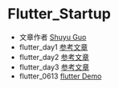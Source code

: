 # Flutter_Startup
- 文章作者 [Shuyu Guo](https://github.com/CarGuo)
- flutter_day1 [参考文章](https://juejin.im/post/5b631d326fb9a04fce524db2#heading-6)
- flutter_day2 [参考文章](https://juejin.im/post/5b685a2a5188251ac22b71c0)
- flutter_day3 [参考文章](https://juejin.im/post/5b6fd4dc6fb9a0099e711162)
- flutter_0613 [flutter Demo](https://github.com/CarGuo/gsy_flutter_demo)